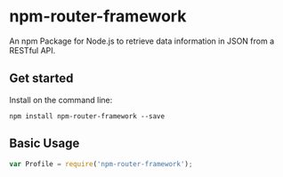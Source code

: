 # npm-router-framework
An npm Package for Node.js to retrieve data information in JSON from a RESTful API.

## Get started
Install on the command line:

```
npm install npm-router-framework --save
```

## Basic Usage

```javascript
var Profile = require('npm-router-framework');

```
